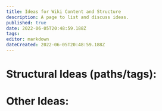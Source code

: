 ```yaml
---
title: Ideas for Wiki Content and Structure
description: A page to list and discuss ideas.
published: true
date: 2022-06-05T20:48:59.188Z
tags: 
editor: markdown
dateCreated: 2022-06-05T20:48:59.188Z
---
```


# Structural Ideas (paths/tags):


# Other Ideas:
